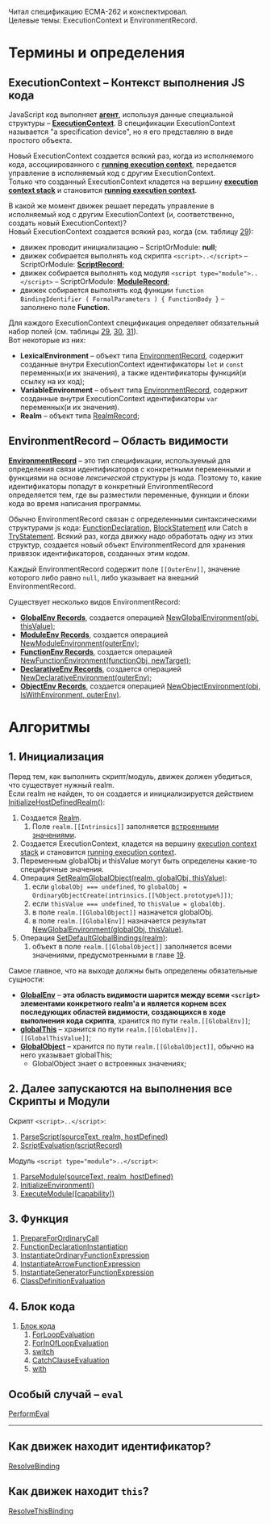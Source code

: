 Читал спецификацию ECMA-262 и конспектировал.  
Целевые темы: ExecutionContext и EnvironmentRecord.

# Термины и определения

## ExecutionContext – Контекст выполнения JS кода

JavaScript код выполняет [**агент**](https://tinyurl.com/2p8ptahb), используя данные специальной структуры – [**ExecutionContext**](https://tinyurl.com/se74cyxu). В спецификации ExecutionContext называется "a specification device", но я его представляю в виде простого объекта.

Новый ExecutionContext создается всякий раз, когда из исполняемого кода, ассоциированного с [**running execution context**](https://tinyurl.com/4fb79dy8), передается управление в исполняемый код с другим ExecutionContext.  
Только что созданный ExecutionContext кладется на вершину [**execution context stack**](https://tinyurl.com/2p8hxsdn) и становится [**running execution context**](https://tinyurl.com/4fb79dy8).

В какой же момент движек решает передать управление в исполняемый код с другим ExecutionContext (и, соответственно, создать новый ExecutionContext)?  
Новый ExecutionContext создается всякий раз, когда (см. таблицу [29](https://tinyurl.com/2p96vb7a)):

- движек проводит инициализацию – ScriptOrModule: **null**;
- движек собирается выполнять код скрипта `<script>..</script>` – ScriptOrModule: [**ScriptRecord**](https://tinyurl.com/fcc6mw94);
- движек собирается выполнять код модуля `<script type="module">..</script>` – ScriptOrModule: [**ModuleRecord**](https://tinyurl.com/y6wud8sj);
- движек собирается выполнять код функции `function BindingIdentifier ( FormalParameters ) { FunctionBody }` – заполнено поле **Function**.

Для каждого ExecutionContext спецификация определяет обязательный набор полей (см. таблицы [29](https://tinyurl.com/2p96vb7a), [30](https://tinyurl.com/594urp28), [31](https://tinyurl.com/2p8tbzbk)).  
Вот некоторые из них:

- **LexicalEnvironment** – объект типа [EnvironmentRecord](https://tinyurl.com/ycncua2r), содержит созданные внутри ExecutionContext идентификаторы `let` и `const` переменных(и их значения), а также идентификаторы функций(и ссылку на их код);
- **VariableEnvironment** – объект типа [EnvironmentRecord](https://tinyurl.com/ycncua2r), содержит созданные внутри ExecutionContext идентификаторы `var` переменных(и их значения).
- **Realm** – объект типа [RealmRecord](https://tinyurl.com/2p9ynr9p);

## EnvironmentRecord – Область видимости

**[EnvironmentRecord](https://tinyurl.com/ycncua2r)** – это тип спецификации, используемый для определения связи идентификаторов с конкретными переменными и функциями на основе _лексической_ структуры js кода. Поэтому то, какие идентификаторы попадут в конкретный EnvironmentRecord определяется тем, где вы разместили переменные, функции и блоки кода во время написания программы.

Обычно EnvironmentRecord связан с определенными синтаксическими структурами js кода: [FunctionDeclaration](https://tinyurl.com/y7kvzjem), [BlockStatement](https://tinyurl.com/2cz4c58s) или Catch в [TryStatement](https://tinyurl.com/5x8ncsvk). Всякий раз, когда движку надо обработать одну из этих структур, создается новый объект EnvironmentRecord для хранения привязок идентификаторов, созданных этим кодом.

Каждый EnvironmentRecord содержит поле `[[OuterEnv]]`, значение которого либо равно `null`, либо указывает на внешний EnvironmentRecord.

Существует несколько видов EnvironmentRecord:

- [**GlobalEnv Records**](https://tinyurl.com/2p8cmejn), создается операцией [NewGlobalEnvironment(obj, thisValue)](https://tinyurl.com/2p8jr9dp);
- [**ModuleEnv Records**](https://tinyurl.com/2p9banf3), создается операцией [NewModuleEnvironment(outerEnv)](https://tinyurl.com/2p968uux);
- [**FunctionEnv Records**](https://tinyurl.com/yckt9zuj), создается операцией [NewFunctionEnvironment(functionObj, newTarget)](https://tinyurl.com/3um4x7my);
- [**DeclarativeEnv Records**](https://tinyurl.com/5fduhfzd), создается операцией [NewDeclarativeEnvironment(outerEnv)](https://tinyurl.com/3fbb74wa);
- [**ObjectEnv Records**](https://tinyurl.com/2p964csh), создается операцией [NewObjectEnvironment(obj, IsWithEnvironment, outerEnv)](https://tinyurl.com/bdpxwttj).

# Алгоритмы

## 1. Инициализация

Перед тем, как выполнить скрипт/модуль, движек должен убедиться, что существует нужный realm.  
Если realm не найден, то он создается и инициализируется действием [InitializeHostDefinedRealm()](https://tinyurl.com/bddv3smu):

1. Создается [Realm](https://tinyurl.com/ycytpr73).
    1. Поле `realm.[[Intrinsics]]` заполняется [встроенными значениями](https://tinyurl.com/3z34we6x).
2. Создается ExecutionContext, кладется на вершину [execution context stack](https://tinyurl.com/2p8hxsdn) и становится [running execution context](https://tinyurl.com/4fb79dy8).
3. Переменным globalObj и thisValue могут быть определены какие-то специфичные значения.
4. Операция [SetRealmGlobalObject(realm, globalObj, thisValue)](https://tinyurl.com/2kjrjwhz):
    1. если `globalObj === undefined`, то `globalObj = OrdinaryObjectCreate(intrinsics.[[%Object.prototype%]])`;
    2. если `thisValue === undefined`, то `thisValue = globalObj`.
    3. в поле `realm.[[GlobalObject]]` назначется globalObj.
    4. в поле `realm.[[GlobalEnv]]` назначается результат [NewGlobalEnvironment(globalObj, thisValue)](https://tinyurl.com/2p8jr9dp).
5. Операция [SetDefaultGlobalBindings(realm)](https://tinyurl.com/5e97fvwx):
    1. объект в поле `realm.[[GlobalObject]]` заполняется всеми значениями, предусмотренными в главе [19](https://tinyurl.com/jc992yvr).

Самое главное, что на выходе должны быть определены обязательные сущности:

- [**GlobalEnv**](https://tinyurl.com/2p8cmejn) – **эта область видимости шарится между всеми `<script>` элементами конкретного realm'а и является корнем всех последующих областей видимости, создающихся в ходе выполнения кода скрипта**, хранится по пути `realm.[[GlobalEnv]]`;
- [**globalThis**](https://tinyurl.com/2fsuj7hj) – хранится по пути `realm.[[GlobalEnv]].[[GlobalThisValue]]`;
- [**GlobalObject**](https://tinyurl.com/jc992yvr) – хранится по пути `realm.[[GlobalObject]]`, обычно на него указывает globalThis;
    - GlobalObject знает о встроенных значениях;

## 2. Далее запускаются на выполнения все Скрипты и Модули

Скрипт `<script>..</script>`:

1. [ParseScript(sourceText, realm, hostDefined)](https://tinyurl.com/2p8j3927)
2. [ScriptEvaluation(scriptRecord)](https://tinyurl.com/3mkhsjt8)

Модуль `<script type="module">..</script>`:

1. [ParseModule(sourceText, realm, hostDefined)](https://tinyurl.com/mrys2s9u)
2. [InitializeEnvironment()](https://tinyurl.com/mr2rnb3y)
3. [ExecuteModule([capability])](https://tinyurl.com/ctsespxy)

## 3. Функция

1. [PrepareForOrdinaryCall](https://tinyurl.com/442udm6b)
2. [FunctionDeclarationInstantiation](https://tinyurl.com/2p98cp79)
3. [InstantiateOrdinaryFunctionExpression](https://tinyurl.com/35ahwb7u)
4. [InstantiateArrowFunctionExpression](https://tinyurl.com/5n7884p2)
5. [InstantiateGeneratorFunctionExpression](https://tinyurl.com/mr3tw5wn)
6. [ClassDefinitionEvaluation](https://tinyurl.com/bd2cjyx7)

## 4. Блок кода

1. [Блок кода](https://tinyurl.com/mw4acsde)
    1. [ForLoopEvaluation](https://tinyurl.com/2p8j6en9)
    2. [ForInOfLoopEvaluation](https://tinyurl.com/2z2ry52j)
    3. [switch](https://tinyurl.com/yckk5zs3)
    4. [CatchClauseEvaluation](https://tinyurl.com/3baphpzn)
    5. [with](https://tinyurl.com/kc3s4ayh)

## Особый случай – `eval`

[PerformEval](https://tinyurl.com/36ccnz5c)

----

## Как движек находит идентификатор?

[ResolveBinding](https://tinyurl.com/2p9bx6h8)

## Как движек находит `this`?

[ResolveThisBinding](https://tinyurl.com/4saxf737)
